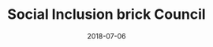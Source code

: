 ---
layout:     project
category:   project

title:      Social Inclusion brick Council
headline:	Twin Towns - Transfocality project
date:       2018-07-06
preview:    /images/2018/07/SIBC.jpg

direct_url: http://sibc.org.uk
---